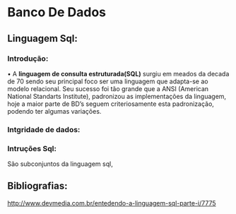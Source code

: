 # Banco De Dados

## Linguagem Sql:
### Introdução:
• A <strong>linguagem de consulta estruturada(SQL)</strong> surgiu em meados da decada de 70 sendo seu principal foco ser uma  linguagem que adapta-se ao modelo relacional. Seu sucesso foi tão grande que a ANSI (American National Standarts Institute),  padronizou as implementações da linguagem, hoje a maior parte de BD’s seguem criteriosamente esta padronização, podendo ter algumas variações.
### Intgridade de dados:
### Intruções Sql:
São subconjuntos da linguagem sql, 

## Bibliografias:
http://www.devmedia.com.br/entedendo-a-linguagem-sql-parte-i/7775
